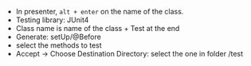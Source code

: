 - In presenter, `alt + enter` on the name of the class.
- Testing library: JUnit4
- Class name is name of the class + Test at the end
- Generate: setUp/@Before
- select the methods to test
- Accept -> Choose Destination Directory: select the one in folder /test
